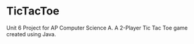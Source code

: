 # TicTacToe
Unit 6 Project for AP Computer Science A. A 2-Player Tic Tac Toe game created using Java.
